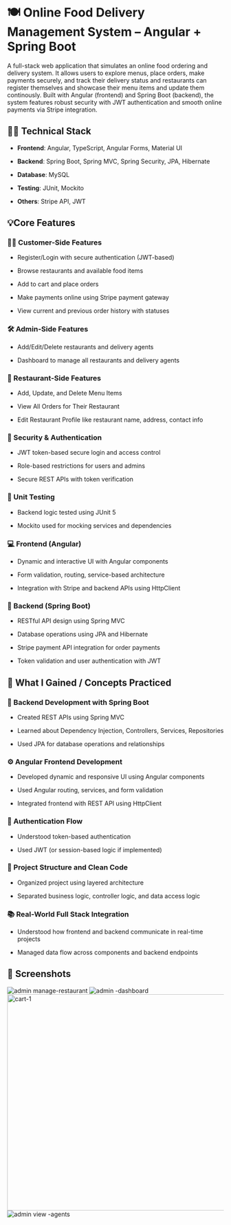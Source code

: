 # 🍽️ Online Food Delivery Management System  – Angular + Spring Boot

A full-stack web application that simulates an online food ordering and delivery system. It  allows users to explore menus, place  orders, make payments securely, 
and track their delivery status and restaurants can register themselves and showcase their menu items and update them continously. Built with Angular (frontend) and Spring Boot (backend), the system features robust security with JWT authentication and smooth online payments via Stripe integration.

## 🧑‍💻 Technical Stack

- **Frontend**: Angular, TypeScript, Angular Forms, Material UI

- **Backend**: Spring Boot, Spring MVC, Spring Security, JPA, Hibernate

- **Database**: MySQL

- **Testing**: JUnit, Mockito

- **Others**: Stripe API, JWT


## 💡Core Features

### 👨‍🍳 Customer-Side Features

- Register/Login with secure authentication (JWT-based)

- Browse restaurants and available food items

- Add to cart and place orders
  
- Make payments online using Stripe payment gateway

- View current and previous order history with statuses

### 🛠️ Admin-Side Features

- Add/Edit/Delete restaurants and delivery agents

- Dashboard to manage all restaurants and delivery agents
  
### 🏪 Restaurant-Side Features

- Add, Update, and Delete Menu Items
  
- View All Orders for Their Restaurant
  
-  Edit Restaurant Profile  like restaurant name, address, contact info

### 🔐 Security & Authentication

- JWT token-based secure login and access control

- Role-based restrictions for users and admins

- Secure REST APIs with token verification

### 🧪 Unit Testing

- Backend logic tested using JUnit 5

- Mockito used for mocking services and dependencies

### 💻 Frontend (Angular)

- Dynamic and interactive UI with Angular components

- Form validation, routing, service-based architecture

- Integration with Stripe and backend APIs using HttpClient

### 🔧 Backend (Spring Boot)

- RESTful API design using Spring MVC

- Database operations using JPA and Hibernate

- Stripe payment API integration for order payments

- Token validation and user authentication with JWT


## 🎯 What I Gained  / Concepts Practiced


### 🔧 Backend Development with Spring Boot

- Created REST APIs using Spring MVC

- Learned about Dependency Injection, Controllers, Services, Repositories

- Used JPA for database operations and relationships

### ⚙️ Angular Frontend Development

- Developed dynamic and responsive UI using Angular components

- Used Angular routing, services, and form validation

- Integrated frontend with REST API using HttpClient

### 🔐 Authentication Flow

- Understood token-based authentication

- Used JWT (or session-based logic if implemented)

### 🧹 Project Structure and Clean Code

- Organized project using layered architecture

- Separated business logic, controller logic, and data access logic

### 📚 Real-World Full Stack Integration

- Understood how frontend and backend communicate in real-time projects

- Managed data flow across components and backend endpoints

## 📸 Screenshots


![admin manage-restaurant](https://github.com/user-attachments/assets/987647e7-c411-4828-bc55-c8f74280e66f)
![admin -dashboard](https://github.com/user-attachments/assets/9b5bc088-3b13-4aec-817e-8997d75d1520)
<img width="938" height="502" alt="cart-1" src="https://github.com/user-attachments/assets/8e10e0b2-090c-42a0-9c33-b13412c83d4f" />
![admin view -agents](https://github.com/user-attachments/assets/ea906e9e-4552-4304-9f7e-cfb19ee5e25a)



